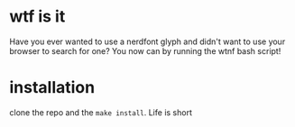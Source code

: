 # wtf is it
Have you ever wanted to use a nerdfont glyph and didn't want to use your browser to search for one? You now can by running the wtnf bash script!

# installation
clone the repo and the `make install`. Life is short
